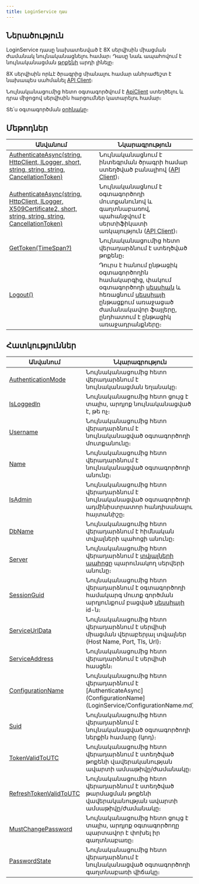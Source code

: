 ```yaml
---
title: LoginService դաս
---
```


## Ներածություն

LoginService դասը նախատեսված է 8X սերվիսին միացման ժամանակ նույնականացնելու համար։ 
Դասը նաև ապահովում է նույնականացման [թոքենի](LoginService/GetToken.md) արդի լինելը։

8X սերվիսին որևէ ծրագրից միանալու համար անհրաժեշտ է նախապես սահմանել [API Client](../api_client.md)։

Նույնականացումից հետո օգտագործվում է [ApiClient](../types/ApiClient.md) ստեղծելու և դրա միջոցով սերվիսին հարցումներ կատարելու համար։

Տե՛ս օգտագործման [օրինակը](../examples/LoginService.md)։

## Մեթոդներ

| Անվանում | Նկարագրություն |
|----------|----------------|
| [AuthenticateAsync(string, HttpClient, ILogger, short, string, string, string, CancellationToken)](LoginService/AuthenticateAsync.md#loginserviceauthenticateasyncstring-httpclient-ilogger-short-string-string-string-cancellationtoken-մեթոդ) | Նույնականացնում է ինտեգրման ծրագրի համար ստեղծված բանալիով ([API Client](../api_client.md))։ |
| [AuthenticateAsync(string, HttpClient, ILogger, X509Certificate2, short, string, string, string, CancellationToken)](LoginService/AuthenticateAsync.md#loginserviceauthenticateasyncstring-httpclient-ilogger-x509certificate2-short-string-string-string-cancellationtoken-մեթոդ) | Նույնականացնում է օգտագործողի մուտքանունով և գաղտնաբառով, պահանջվում է սերտիֆիկատի առկայություն ([API Client](../api_client.md))։ |
| [GetToken(TimeSpan?)](LoginService/GetToken.md) | Նույնականացումից հետո վերադարձնում է ստեղծված թոքենը։ |
| [Logout()](LoginService/Logout.md) | Դուրս է հանում ընթացիկ օգտագործողին համակարգից, փակում օգտագործողի [սեսսիան](../../server_api/types/SessionInfo.md) և հեռացնում [սեսսիայի](../../server_api/types/SessionInfo.md) ընթացքում առաջացած ժամանակավոր ֆայլերը, ընդհատում է ընթացիկ առաջադրանքները։ |

## Հատկություններ

| Անվանում | Նկարագրություն |
|----------|----------------|
| [AuthenticationMode](LoginService/AuthenticationMode.md) | Նույնականացումից հետո վերադարձնում է նույնականացման եղանակը։ |
| [IsLoggedIn](LoginService/IsLoggedIn.md) | Նույնականացումից հետո ցույց է տալիս, արդյոք նույնականացված է, թե ոչ։ |
| [Username](LoginService/Username.md) | Նույնականացումից հետո վերադարձնում է նույնականացված օգտագործողի մուտքանունը։ |
| [Name](LoginService/Name.md) | Նույնականացումից հետո վերադարձնում է նույնականացված օգտագործողի անունը։ |
| [IsAdmin](LoginService/IsAdmin.md) | Նույնականացումից հետո վերադարձնում է նույնականացված օգտագործողի ադմինիստրատոր հանդիսանալու հայտանիշը։ |
| [DbName](LoginService/DbName.md) | Նույնականացումից հետո վերադարձնում է հիմնական տվյալների պահոցի անունը։ |
| [Server](LoginService/Server.md) | Նույնականացումից հետո վերադարձնում է [տվյալների պահոցը](LoginService/DbName.md) պարունակող սերվերի անունը։ |
| [SessionGuid](LoginService/SessionGuid.md) | Նույնականացումից հետո վերադարձնում է օգտագործողի համակարգ մուտք գործման արդյունքում բացված [սեսսիայի](../../server_api/types/SessionInfo.md) id-ն։ |
| [ServiceUrlData](LoginService/ServiceUrlData.md) | Նույնականացումից հետո վերադարձնում է սերվիսի միացման վերաբերյալ տվյալներ (Host Name, Port, Tls, Url)։ |
| [ServiceAddress](LoginService/ServiceAddress.md) | Նույնականացումից հետո վերադարձնում է սերվիսի հասցեն։ |
| [ConfigurationName](LoginService/ConfigurationName.md) | Նույնականացումից հետո վերադարձնում է [AuthenticateAsync](ConfigurationName](LoginService/ConfigurationName.md) | Նույնականացումից հետո վերադարձնում է [AuthenticateAsync.md) կանչին փոխանցված համապատասխան պարամետրը։ |
| [Suid](LoginService/Suid.md) | Նույնականացումից հետո վերադարձնում է նույնականացված օգտագործողի ներքին համարը (կոդ)։ |
| [TokenValidToUTC](LoginService/TokenValidToUTC.md) | Նույնականացումից հետո վերադարձնում է ստեղծված թոքենի վավերականության ավարտի ամսաթիվը/ժամանակը։ |
| [RefreshTokenValidToUTC](LoginService/RefreshTokenValidToUTC.md) | Նույնականացումից հետո վերադարձնում է ստեղծված թարմացման թոքենի վավերականության ավարտի ամսաթիվը/ժամանակը։ |
| [MustChangePassword](LoginService/MustChangePassword.md) | Նույնականացումից հետո ցույց է տալիս, արդյոք օգտագործողը պարտավոր է փոխել իր գաղտնաբառը։ |
| [PasswordState](LoginService/PasswordState.md) | Նույնականացումից հետո վերադարձնում է նույնականացված օգտագործողի գաղտնաբառի վիճակը։ |

